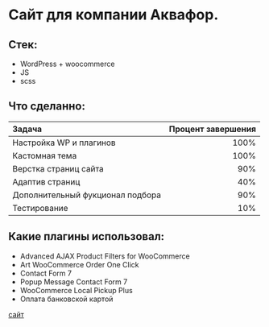 # Сайт для компании Аквафор.

## Стек:

- WordPress + woocommerce
- JS
- scss

## Что сделанно:

| Задача                           | Процент завершения |
| :------------------------------- | -----------------: |
| Настройка WP и плагинов          |               100% |
| Кастомная тема                   |               100% |
| Верстка страниц сайта            |                90% |
| Адаптив страниц                  |                40% |
| Дополнительный фукционал подбора |                90% |
| Тестирование                     |                10% |

## Какие плагины использовал:

- Advanced AJAX Product Filters for WooCommerce
- Art WooCommerce Order One Click
- Contact Form 7
- Popup Message Contact Form 7
- WooCommerce Local Pickup Plus
- Оплата банковской картой

[сайт](http://store.tw1.su/)
